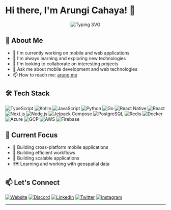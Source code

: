 # Hi there, I'm Arungi Cahaya! 👋 

<div align="center">
  <img src="https://readme-typing-svg.herokuapp.com?font=Fira+Code&pause=1000&color=36BCF7&center=true&vCenter=true&width=435&lines=Software+Engineer;Mobile+App+Engineer;Frontend+Engineer;Backend+Engineer" alt="Typing SVG" />
</div>

## 🚀 About Me

- 🔭 I'm currently working on mobile and web applications
- 🌱 I'm always learning and exploring new technologies
- 👯 I'm looking to collaborate on interesting projects
- 💬 Ask me about mobile development and web technologies
- 📫 How to reach me: [arung.me](https://arung.me)

## 🛠️ Tech Stack

![TypeScript](https://img.shields.io/badge/-TypeScript-3178C6?style=flat-square&logo=typescript&logoColor=white)
![Kotlin](https://img.shields.io/badge/-Kotlin-7F52FF?style=flat-square&logo=kotlin&logoColor=white)
![JavaScript](https://img.shields.io/badge/-JavaScript-F7DF1E?style=flat-square&logo=javascript&logoColor=black)
![Python](https://img.shields.io/badge/-Python-3776AB?style=flat-square&logo=python&logoColor=white)
![Go](https://img.shields.io/badge/-Go-00ADD8?style=flat-square&logo=go&logoColor=white)
![React Native](https://img.shields.io/badge/-React%20Native-61DAFB?style=flat-square&logo=react&logoColor=black)
![React](https://img.shields.io/badge/-React-61DAFB?style=flat-square&logo=react&logoColor=black)
![Next.js](https://img.shields.io/badge/-Next.js-000000?style=flat-square&logo=next.js&logoColor=white)
![Node.js](https://img.shields.io/badge/-Node.js-339933?style=flat-square&logo=node.js&logoColor=white)
![Jetpack Compose](https://img.shields.io/badge/-Jetpack%20Compose-4285F4?style=flat-square&logo=jetpackcompose&logoColor=white)
![PostgreSQL](https://img.shields.io/badge/-PostgreSQL-336791?style=flat-square&logo=postgresql&logoColor=white)
![Redis](https://img.shields.io/badge/-Redis-DC382D?style=flat-square&logo=redis&logoColor=white)
![Docker](https://img.shields.io/badge/-Docker-2496ED?style=flat-square&logo=docker&logoColor=white)
![Azure](https://img.shields.io/badge/-Microsoft%20Azure-0078D4?style=flat-square&logo=microsoft-azure&logoColor=white)
![GCP](https://img.shields.io/badge/-Google%20Cloud-4285F4?style=flat-square&logo=google-cloud&logoColor=white)
![AWS](https://img.shields.io/badge/-Amazon%20AWS-232F3E?style=flat-square&logo=amazon-aws&logoColor=white)
![Firebase](https://img.shields.io/badge/-Firebase-FFCA28?style=flat-square&logo=firebase&logoColor=black)

## 🌱 Current Focus

- 📱 Building cross-platform mobile applications
- 🔧 Building efficient workflows
- 🚀 Building scalable applications
- 🗺️ Learning and working with geospatial data

## 📫 Let's Connect

<div>

[![Website](https://img.shields.io/badge/-Website-FF7139?style=for-the-badge&logo=firefox&logoColor=white)](https://arung.me)
[![Discord](https://img.shields.io/badge/-Discord-5865F2?style=for-the-badge&logo=discord&logoColor=white)](https://discord.com/users/542180588698992642)
[![LinkedIn](https://img.shields.io/badge/-LinkedIn-0077B5?style=for-the-badge&logo=linkedin&logoColor=white)](https://linkedin.com/in/a7chax)
[![Twitter](https://img.shields.io/badge/-Twitter-1DA1F2?style=for-the-badge&logo=twitter&logoColor=white)](https://twitter.com/a7chax)
[![Instagram](https://img.shields.io/badge/-Instagram-E4405F?style=for-the-badge&logo=instagram&logoColor=white)](https://instagram.com/a7chax)

</div>

---
